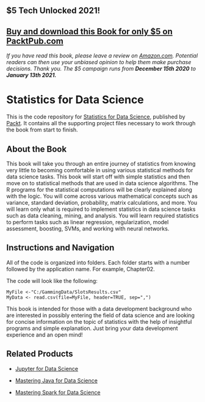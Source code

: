 ## $5 Tech Unlocked 2021!
[Buy and download this Book for only $5 on PacktPub.com](https://www.packtpub.com/product/statistics-for-data-science/9781788290678)
-----
*If you have read this book, please leave a review on [Amazon.com](https://www.amazon.com/gp/product/1788290674).     Potential readers can then use your unbiased opinion to help them make purchase decisions. Thank you. The $5 campaign         runs from __December 15th 2020__ to __January 13th 2021.__*

# Statistics for Data Science
This is the code repository for [Statistics for Data Science](https://www.packtpub.com/big-data-and-business-intelligence/statistics-data-science?utm_source=github&utm_medium=repository&utm_campaign=9781788290678), published by [Packt](https://www.packtpub.com/?utm_source=github). It contains all the supporting project files necessary to work through the book from start to finish.
## About the Book
This book will take you through an entire journey of statistics from knowing very little to becoming comfortable in using various statistical methods for data science tasks. This book will start off with simple statistics and then move on to statistical methods that are used in data science algorithms. The R programs for the statistical computations will be clearly explained along with the logic. You will come across various mathematical concepts such as variance, standard deviation, probability, matrix calculations, and more. You will learn only what is required to implement statistics in data science tasks such as data cleaning, mining, and analysis. You will learn required statistics to perform tasks such as linear regression, regularization, model assessment, boosting, SVMs, and working with neural networks.
## Instructions and Navigation
All of the code is organized into folders. Each folder starts with a number followed by the application name. For example, Chapter02.



The code will look like the following:
```
MyFile <-"C:/GammingData/SlotsResults.csv" 
MyData <- read.csv(file=MyFile, header=TRUE, sep=",") 
```

This book is intended for those with a data development background who are interested in possibly entering the field of data science and are looking for concise information on the topic of statistics with the help of insightful programs and simple explanation. Just bring your data development experience and an open mind!

## Related Products
* [Jupyter for Data Science](https://www.packtpub.com/big-data-and-business-intelligence/jupyter-data-science?utm_source=github&utm_medium=repository&utm_campaign=9781785880070)

* [Mastering Java for Data Science](https://www.packtpub.com/big-data-and-business-intelligence/mastering-java-data-science?utm_source=github&utm_medium=repository&utm_campaign=9781782174271)

* [Mastering Spark for Data Science](https://www.packtpub.com/big-data-and-business-intelligence/mastering-spark-data-science?utm_source=github&utm_medium=repository&utm_campaign=9781785882142)
